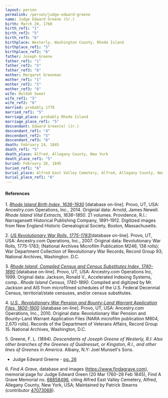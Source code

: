 ```yaml
---
layout: person
permalink: /person/judge-edward-greene
name: Judge Edward Greene (Sr.)
birth: March 20, 1760
birth_ref1: "1"
birth_ref2: "5"
birth_ref3: "6"
birthplace: Westerly, Washington County, Rhode Island
birthplace_ref1: "5"
birthplace_ref2: "6"
father: Joseph Greene
father_ref1: "1"
father_ref2: "5"
father_ref3: "6"
mother: Margaret Greenman
mother_ref1: "1"
mother_ref2: "5"
mother_ref3: "6"
wife: Huldah Sweet
wife_ref1: "5"
wife_ref2: "6"
married: probably 1778
married_ref1: "5"
marriage_place: probably Rhode Island
marriage_place_ref1: "5"
descendant: Edward Green(e) (Jr.)
descendant_ref1: "4"
descendant_ref2: "5"
descendant_ref3: "6"
death: February 24, 1845
death_ref1: "5"
death_place: Alfred, Allegany County, New York
death_place_ref1: "5"
buried: February 28, 1845
buried_ref1: "6"
burial_place: Alfred East Valley Cemetery, Alfred, Allegany County, New York
burial_place_ref1: "6"
---
```


#### References

<a id="1">1. </a> [_Rhode Island Birth Index, 1636-1930_](https://search.ancestrylibrary.com/cgi-bin/sse.dll?qh=SBdlnwUv2UeDoyvYG1xYhg%3d%3d&gss=angs-g&new=1&rank=1&msT=1&gsfn=Edward&gsfn_x=0&gsln=Greene&gsln_x=0&msypn__ftp=Rhode+Island&msbdy=1760&catbucket=rstp&MSAV=0&uidh=jg2&pcat=ROOT_CATEGORY&h=142796&dbid=3897&indiv=1&ml_rpos=1) [database on-line]. Provo, UT, USA: Ancestry.com Operations, Inc., 2014. Originial data:  Arnold, James Newell. _Rhode Island Vital Extracts, 1636–1850_. 21 volumes. Providence, R.I.: Narragansett Historical Publishing Company, 1891–1912. Digitized images from New England Historic Genealogical Society, Boston, Massachusetts. 

<a id="2">2. </a> [_US Revolutionary War Rolls, 1775-1783_](https://search.ancestrylibrary.com/cgi-bin/sse.dll?dbid=4282&h=1139545&indiv=try&o_vc=Record:OtherRecord&rhSource=3897)[database on-line]. Provo, UT, USA: Ancestry.com Operations, Inc., 2007. Original data: Revolutionary War Rolls, 1775-1783; (National Archives Microfilm Publication M246, 138 rolls); War Department Collection of Revolutionary War Records, Record Group 93; National Archives, Washington. D.C.

<a id="3">3. </a> [_Rhode Island, Compiled Census and Census Substitutes Index, 1740-1890_](https://search.ancestrylibrary.com/cgi-bin/sse.dll?dbid=3571&h=28889942&indiv=try&o_vc=Record:OtherRecord&rhSource=4262)  [database on-line]. Provo, UT, USA: Ancestry.com Operations Inc, 1999. Original data: Jackson, Ronald V., Accelerated Indexing Systems, comp.. _Rhode Island Census, 1740-1890_. Compiled and digitized by Mr. Jackson and AIS from microfilmed schedules of the U.S. Federal Decennial Census, territorial/state censuses, and/or census substitutes. 

<a id="4">4. </a> [_U.S., Revolutionary War Pension and Bounty-Land Warrant Application Files, 1800-1900_](https://search.ancestrylibrary.com/cgi-bin/sse.dll?dbid=1995&h=24849&indiv=try&o_vc=Record:OtherRecord&rhSource=3897) [database on-line]. Provo, UT, USA: Ancestry.com Operations, Inc., 2010. Original data: Revolutionary War Pension and Bounty-Land Warrant Application Files (NARA microfilm publication M804, 2,670 rolls). Records of the Department of Veterans Affairs, Record Group 15. National Archives, Washington, D.C.

<a id="5">5. </a> Greene, F. L. (1894). _Descendants of Joseph Greene of Westerly, R.I: Also other branches of the Greenes of Quidnesset, or Kingston, R.I., and other lines of Greenes in America_. Albany, N.Y: Joel Munsell's Sons.
* Judge Edward Greene - [pg. 26](https://archive.org/details/descendantsofjos00gree/page/26)

<a id="6">6. </a> _Find A Grave_, database and images (https://www.findagrave.com), memorial page for Judge Edward Green (20 Mar 1760–28 Feb 1845), Find A Grave Memorial no. [68858496](https://www.findagrave.com/memorial/68858496), citing Alfred East Valley Cemetery, Alfred, Allegany County, New York, USA; Maintained by Patrick Stearns (contributor [47073068](https://www.findagrave.com/user/profile/47073068)).
